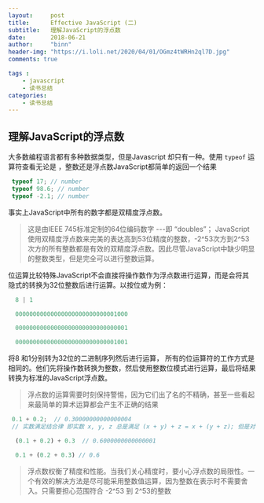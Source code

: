 ```yaml
---
layout:     post
title:      Effective JavaScript (二)
subtitle:   理解JavaScript的浮点数
date:       2018-06-21
author:     "binn"
header-img: "https://i.loli.net/2020/04/01/OGmz4tWRHn2ql7D.jpg"
comments: true

tags :
    - javascript
    - 读书总结
categories:
    - 读书总结
---
```



## 理解JavaScript的浮点数

大多数编程语言都有多种数据类型，但是Javascript 却只有一种。使用 <code>typeof</code> 运算符查看无论是 ，整数还是浮点数JavaScript都简单的返回一个结果

```javascript
 typeof 17; // number
 typeof 98.6; // number
 typeof -2.1; // number
```

事实上JavaScript中所有的数字都是双精度浮点数。
> 这是由IEEE 745标准定制的64位编码数字 ---即 “doubles”； JavaScript使用双精度浮点数来完美的表达高到53位精度的整数，-2^53次方到2^53次方的所有整数都是有效的双精度浮点数。因此尽管JavaScript中缺少明显的整数类型，但是完全可以进行整数运算。


位运算比较特殊JavaScript不会直接将操作数作为浮点数进行运算，而是会将其隐式的转换为32位整数后进行运算。以按位或为例：
```JavaScript
  8 | 1

  00000000000000000000000000001000

  00000000000000000000000000000001

  00000000000000000000000000001001

```
将8 和1分别转为32位的二进制序列然后进行运算， 所有的位运算符的工作方式是相同的。他们先将操作数转换为整数，然后使用整数位模式进行运算，最后将结果转换为标准的JavaScript浮点数。

> 浮点数的运算需要时刻保持警惕，因为它们出了名的不精确，甚至一些看起来最简单的算术运算都会产生不正确的结果

```javascript
 0.1 + 0.2;  // 0.30000000000000004
 // 实数满足结合律 即实数 x, y, z 总是满足 (x + y) + z = x + (y + z); 但是对于浮点数来说却不总是这样

  (0.1 + 0.2) + 0.3  // 0.6000000000000001

  0.1 + (0.2 + 0.3) // 0.6

```

> 浮点数权衡了精度和性能。当我们关心精度时，要小心浮点数的局限性。一个有效的解决方法是尽可能采用整数值运算，因为整数在表示时不需要舍入。只需要担心范围符合 -2^53 到 2^53的整数






